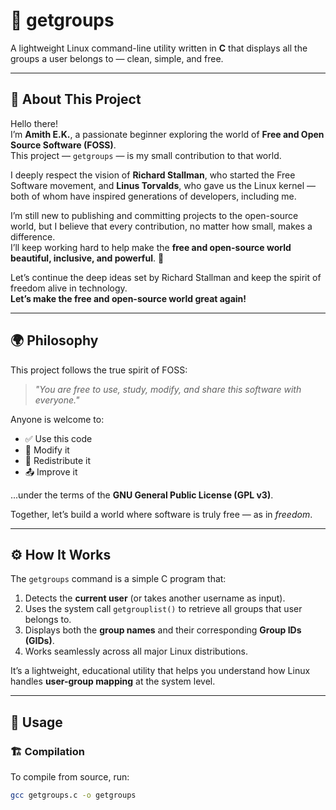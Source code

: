 # 🐧 getgroups

A lightweight Linux command-line utility written in **C** that displays all the groups a user belongs to — clean, simple, and free.

---

## 💬 About This Project

Hello there!  
I’m **Amith E.K.**, a passionate beginner exploring the world of **Free and Open Source Software (FOSS)**.  
This project — `getgroups` — is my small contribution to that world.

I deeply respect the vision of **Richard Stallman**, who started the Free Software movement, and **Linus Torvalds**, who gave us the Linux kernel — both of whom have inspired generations of developers, including me.

I’m still new to publishing and committing projects to the open-source world, but I believe that every contribution, no matter how small, makes a difference.  
I’ll keep working hard to help make the **free and open-source world beautiful, inclusive, and powerful**. 💪

Let’s continue the deep ideas set by Richard Stallman and keep the spirit of freedom alive in technology.  
**Let’s make the free and open-source world great again!**

---

## 🌍 Philosophy

This project follows the true spirit of FOSS:

> *"You are free to use, study, modify, and share this software with everyone."*

Anyone is welcome to:
- ✅ Use this code  
- 🔧 Modify it  
- 🔁 Redistribute it  
- 📤 Improve it  

...under the terms of the **GNU General Public License (GPL v3)**.

Together, let’s build a world where software is truly free — as in *freedom*.

---

## ⚙️ How It Works

The `getgroups` command is a simple C program that:

1. Detects the **current user** (or takes another username as input).
2. Uses the system call `getgrouplist()` to retrieve all groups that user belongs to.
3. Displays both the **group names** and their corresponding **Group IDs (GIDs)**.
4. Works seamlessly across all major Linux distributions.

It’s a lightweight, educational utility that helps you understand how Linux handles **user-group mapping** at the system level.

---

## 🧠 Usage

### 🏗️ Compilation

To compile from source, run:

```bash
gcc getgroups.c -o getgroups
